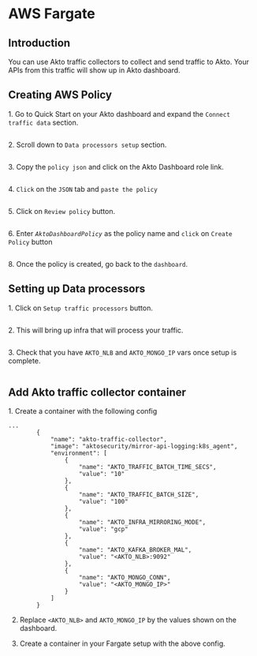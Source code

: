 # AWS Fargate

## Introduction

You can use Akto traffic collectors to collect and send traffic to Akto. Your APIs from this traffic will show up in Akto dashboard.

## Creating AWS Policy

1\. Go to Quick Start on your Akto dashboard and expand the `Connect traffic data` section.

<figure><img src="https://user-images.githubusercontent.com/91221068/236832212-603647ca-fceb-46fc-baf7-150c2e6b7ec0.png" alt=""><figcaption></figcaption></figure>

2\. Scroll down to `Data processors setup` section.

<figure><img src="https://user-images.githubusercontent.com/91221068/237100095-67164c73-2a0b-4505-8268-c932df4a1d27.png" alt=""><figcaption></figcaption></figure>

3\. Copy the `policy json` and click on the Akto Dashboard role link.

<figure><img src="https://user-images.githubusercontent.com/91221068/237100542-c3df31bc-9f7d-4be0-a626-038a31d33ce8.png" alt=""><figcaption></figcaption></figure>

4\. `Click` on the `JSON` tab and `paste the policy`

<figure><img src="https://user-images.githubusercontent.com/91221068/236832279-70340e39-3ccb-4118-9ee9-039711c7e22d.png" alt=""><figcaption></figcaption></figure>

5\. Click on `Review policy` button.

<figure><img src="https://user-images.githubusercontent.com/91221068/236832289-afe2931b-c11a-44b8-a946-79cf0e106dfa.png" alt=""><figcaption></figcaption></figure>

6\. Enter _`AktoDashboardPolicy`_ as the policy name and `click` on `Create Policy` button

<figure><img src="https://user-images.githubusercontent.com/91221068/236832299-996d635d-5c0d-43d3-8ee3-eb53f7de952d.png" alt=""><figcaption></figcaption></figure>

8\. Once the policy is created, go back to the `dashboard`.

## Setting up Data processors

1\. Click on `Setup traffic processors` button.

<figure><img src="https://github.com/akto-api-security/Documentation/assets/91221068/c3e08f08-ec81-4c47-b3b0-fbc1eacc4fe0" alt=""><figcaption></figcaption></figure>

2\. This will bring up infra that will process your traffic.&#x20;

<figure><img src="https://github.com/akto-api-security/Documentation/assets/91221068/7d7d437d-1370-4628-aa10-908b33b907b0" alt=""><figcaption></figcaption></figure>

3\. Check that you have `AKTO_NLB` and `AKTO_MONGO_IP` vars once setup is complete.&#x20;

<figure><img src="https://github.com/akto-api-security/Documentation/assets/91221068/7c79c400-7a0a-4421-96ed-fbb063e025f5" alt=""><figcaption></figcaption></figure>

## Add Akto traffic collector container

1\. Create a container with the following config

```
...
        {
            "name": "akto-traffic-collector",
            "image": "aktosecurity/mirror-api-logging:k8s_agent",
            "environment": [
                {
                    "name": "AKTO_TRAFFIC_BATCH_TIME_SECS",
                    "value": "10"
                },
                {
                    "name": "AKTO_TRAFFIC_BATCH_SIZE",
                    "value": "100"
                },
                {
                    "name": "AKTO_INFRA_MIRRORING_MODE",
                    "value": "gcp"
                },
                {
                    "name": "AKTO_KAFKA_BROKER_MAL",
                    "value": "<AKTO_NLB>:9092"
                },
                {
                    "name": "AKTO_MONGO_CONN",
                    "value": "<AKTO_MONGO_IP>"
                }
            ]
        }

```

2. Replace `<AKTO_NLB>` and `AKTO_MONGO_IP` by the values shown on the dashboard.
3.  Create a container in your Fargate setup with the above config.

    <figure><img src="https://github.com/akto-api-security/Documentation/assets/91221068/f402ee3c-3a77-4b65-850d-3cb97afa4feb" alt=""><figcaption></figcaption></figure>
